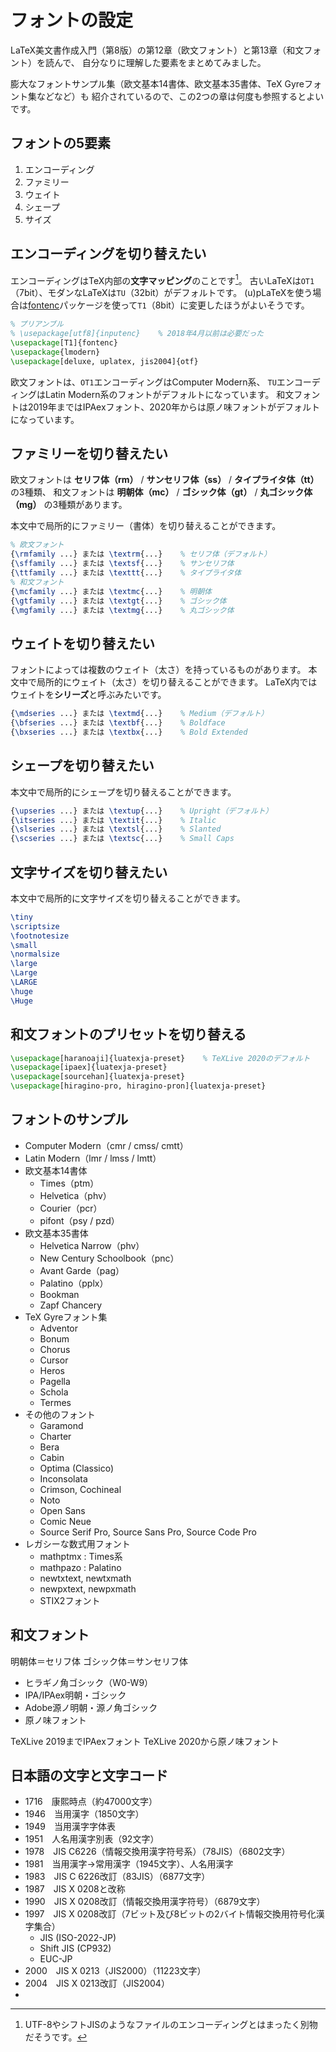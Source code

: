 # フォントの設定

LaTeX美文書作成入門（第8版）の第12章（欧文フォント）と第13章（和文フォント）を読んで、
自分なりに理解した要素をまとめてみました。

膨大なフォントサンプル集（欧文基本14書体、欧文基本35書体、TeX Gyreフォント集などなど）も
紹介されているので、この2つの章は何度も参照するとよいです。

## フォントの5要素

1. エンコーディング
1. ファミリー
1. ウェイト
1. シェープ
1. サイズ

## エンコーディングを切り替えたい

エンコーディングはTeX内部の**文字マッピング**のことです[^encoding]。
古いLaTeXは``OT1``（7bit）、モダンなLaTeXは``TU``（32bit）がデフォルトです。
(u)pLaTeXを使う場合は[fontenc](latex-fontenc.md)パッケージを使って``T1``（8bit）に変更したほうがよいそうです。

[^encoding]: UTF-8やシフトJISのようなファイルのエンコーディングとはまったく別物だそうです。

```latex
% プリアンブル
% \usepackage[utf8]{inputenc}    % 2018年4月以前は必要だった
\usepackage[T1]{fontenc}
\usepackage{lmodern}
\usepackage[deluxe, uplatex, jis2004]{otf}
```

欧文フォントは、``OT1``エンコーディングはComputer Modern系、
``TU``エンコーディングはLatin Modern系のフォントがデフォルトになっています。
和文フォントは2019年まではIPAexフォント、2020年からは原ノ味フォントがデフォルトになっています。

## ファミリーを切り替えたい

欧文フォントは **セリフ体（rm）** / **サンセリフ体（ss）** / **タイプライタ体（tt）** の3種類、
和文フォントは **明朝体（mc）** / **ゴシック体（gt）** / **丸ゴシック体（mg）** の3種類があります。



本文中で局所的にファミリー（書体）を切り替えることができます。

```latex
% 欧文フォント
{\rmfamily ...} または \textrm{...}    % セリフ体（デフォルト）
{\sffamily ...} または \textsf{...}    % サンセリフ体
{\ttfamily ...} または \texttt{...}    % タイプライタ体
% 和文フォント
{\mcfamily ...} または \textmc{...}    % 明朝体
{\gtfamily ...} または \textgt{...}    % ゴシック体
{\mgfamily ...} または \textmg{...}    % 丸ゴシック体
```

## ウェイトを切り替えたい

フォントによっては複数のウェイト（太さ）を持っているものがあります。
本文中で局所的にウェイト（太さ）を切り替えることができます。
LaTeX内ではウェイトを**シリーズ**と呼ぶみたいです。

```latex
{\mdseries ...} または \textmd{...}    % Medium（デフォルト）
{\bfseries ...} または \textbf{...}    % Boldface
{\bxseries ...} または \textbx{...}    % Bold Extended
```

## シェープを切り替えたい

本文中で局所的にシェープを切り替えることができます。

```latex
{\upseries ...} または \textup{...}    % Upright（デフォルト）
{\itseries ...} または \textit{...}    % Italic
{\slseries ...} または \textsl{...}    % Slanted
{\scseries ...} または \textsc{...}    % Small Caps
```

## 文字サイズを切り替えたい

本文中で局所的に文字サイズを切り替えることができます。

```latex
\tiny
\scriptsize
\footnotesize
\small
\normalsize
\large
\Large
\LARGE
\huge
\Huge
```

## 和文フォントのプリセットを切り替える

```latex
\usepackage[haranoaji]{luatexja-preset}    % TeXLive 2020のデフォルト
\usepackage[ipaex]{luatexja-preset}
\usepackage[sourcehan]{luatexja-preset}
\usepackage[hiragino-pro, hiragino-pron]{luatexja-preset}

```

## フォントのサンプル

- Computer Modern（cmr / cmss/ cmtt）
- Latin Modern（lmr / lmss / lmtt）
- 欧文基本14書体
  - Times（ptm）
  - Helvetica（phv）
  - Courier（pcr）
  - pifont（psy / pzd）
- 欧文基本35書体
  - Helvetica Narrow（phv）
  - New Century Schoolbook（pnc）
  - Avant Garde（pag）
  - Palatino（pplx）
  - Bookman
  - Zapf Chancery
- TeX Gyreフォント集
  - Adventor
  - Bonum
  - Chorus
  - Cursor
  - Heros
  - Pagella
  - Schola
  - Termes
- その他のフォント
  - Garamond
  - Charter
  - Bera
  - Cabin
  - Optima (Classico)
  - Inconsolata
  - Crimson, Cochineal
  - Noto
  - Open Sans
  - Comic Neue
  - Source Serif Pro, Source Sans Pro, Source Code Pro
- レガシーな数式用フォント
  - mathptmx : Times系
  - mathpazo : Palatino
  - newtxtext, newtxmath
  - newpxtext, newpxmath
  - STIX2フォント

## 和文フォント

明朝体＝セリフ体
ゴシック体＝サンセリフ体

- ヒラギノ角ゴシック（W0-W9）
- IPA/IPAex明朝・ゴシック
- Adobe源ノ明朝・源ノ角ゴシック
- 原ノ味フォント

TeXLive 2019までIPAexフォント
TeXLive 2020から原ノ味フォント

## 日本語の文字と文字コード

- 1716　康熙時点（約47000文字）
- 1946　当用漢字（1850文字）
- 1949　当用漢字字体表
- 1951　人名用漢字別表（92文字）
- 1978　JIS C6226（情報交換用漢字符号系）（78JIS）（6802文字）
- 1981　当用漢字→常用漢字（1945文字）、人名用漢字
- 1983　JIS C 6226改訂（83JIS）（6877文字）
- 1987　JIS X 0208と改称
- 1990　JIS X 0208改訂（情報交換用漢字符号）（6879文字）
- 1997　JIS X 0208改訂（7ビット及び8ビットの2バイト情報交換用符号化漢字集合）
  - JIS (ISO-2022-JP)
  - Shift JIS (CP932)
  - EUC-JP
- 2000　JIS X 0213（JIS2000）（11223文字）
- 2004　JIS X 0213改訂（JIS2004）
-
